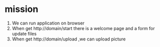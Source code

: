 # mission 

1.  We can run application on browser
2.  When get http://domain/start there is a welcome page and a form for update files
3.  When get http://domain/upload ,we can upload picture